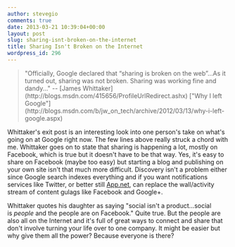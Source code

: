 ```yaml
---
author: stevegio
comments: true
date: 2013-03-21 10:39:04+00:00
layout: post
slug: sharing-isnt-broken-on-the-internet
title: Sharing Isn't Broken on the Internet
wordpress_id: 296
---
```


<blockquote>"Officially, Google declared that “sharing is broken on the web”...As it turned out, sharing was not broken. Sharing was working fine and dandy..." -- [James Whittaker](http://blogs.msdn.com/415656/ProfileUrlRedirect.ashx) ["Why I left Google"](http://blogs.msdn.com/b/jw_on_tech/archive/2012/03/13/why-i-left-google.aspx)</blockquote>


Whittaker's exit post is an interesting look into one person's take on what's going on at Google right now. The few lines above really struck a chord with me. Whittaker goes on to state that sharing is happening a lot, mostly on Facebook, which is true but it doesn't have to be that way. Yes, it's easy to share on Facebook (maybe too easy) but starting a blog and publishing on your own site isn't that much more difficult. Discovery isn't a problem either since Google search indexes everything and if you want notifications services like Twitter, or better still [App.net](http://join.app.net), can replace the wall/activity stream of content gulags like Facebook and Google+.

Whittaker quotes his daughter as saying "social isn't a product...social is _people_ and the people are on Facebook." Quite true. But the people are also all on the Internet and it's full of great ways to connect and share that don't involve turning your life over to one company. It might be easier but why give them all the power? Because everyone is there?
